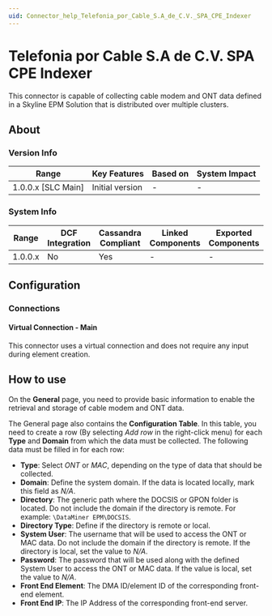 ```yaml
---
uid: Connector_help_Telefonia_por_Cable_S.A_de_C.V._SPA_CPE_Indexer
---
```


# Telefonia por Cable S.A de C.V. SPA CPE Indexer

This connector is capable of collecting cable modem and ONT data defined in a Skyline EPM Solution that is distributed over multiple clusters.

## About

### Version Info

| Range                | Key Features     | Based on     | System Impact     |
|----------------------|------------------|--------------|-------------------|
| 1.0.0.x [SLC Main]   | Initial version  | -            | -                 |

### System Info

| Range     | DCF Integration     | Cassandra Compliant     | Linked Components     | Exported Components     |
|-----------|---------------------|-------------------------|-----------------------|-------------------------|
| 1.0.0.x   | No                  | Yes                     | -                     | -                       |

## Configuration

### Connections

#### Virtual Connection - Main

This connector uses a virtual connection and does not require any input during element creation.

## How to use

On the **General** page, you need to provide basic information to enable the retrieval and storage of cable modem and ONT data.

The General page also contains the **Configuration Table**. In this table, you need to create a row (By selecting *Add row* in the right-click menu) for each **Type** and **Domain** from which the data must be collected. The following data must be filled in for each row:

- **Type**: Select *ONT* or *MAC*, depending on the type of data that should be collected.
- **Domain**: Define the system domain. If the data is located locally, mark this field as *N/A*.
- **Directory**: The generic path where the DOCSIS or GPON folder is located. Do not include the domain if the directory is remote. For example: `\DataMiner EPM\DOCSIS`.
- **Directory Type**: Define if the directory is remote or local.
- **System User**: The username that will be used to access the ONT or MAC data. Do not include the domain if the directory is remote. If the directory is local, set the value to *N/A*.
- **Password**: The password that will be used along with the defined System User to access the ONT or MAC data. If the value is local, set the value to *N/A*.
- **Front End Element**: The DMA ID/element ID of the corresponding front-end element.
- **Front End IP**: The IP Address of the corresponding front-end server.
